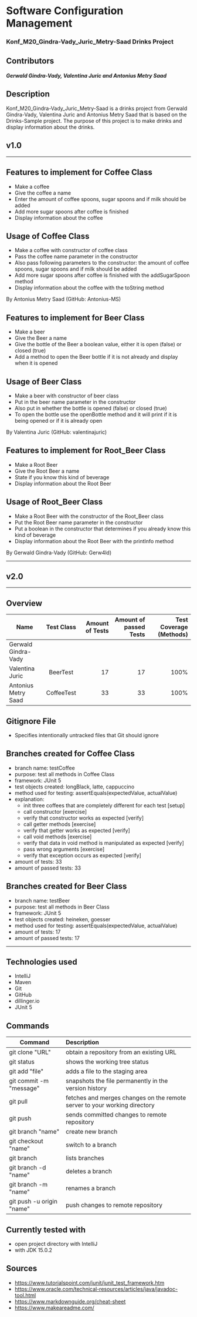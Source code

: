 # Software Configuration Management #
### Konf_M20_Gindra-Vady_Juric_Metry-Saad Drinks Project ###
## Contributors ##
##### Gerwald Gindra-Vady, Valentina Juric and Antonius Metry Saad #####

## Description ##
Konf_M20_Gindra-Vady_Juric_Metry-Saad is a drinks project from Gerwald Gindra-Vady, Valentina Juric and Antonius Metry Saad that is based on the Drinks-Sample project. The purpose of this project is to make drinks and display information about the drinks.


## v1.0

---

## Features to implement for Coffee Class ##

- Make a coffee
- Give the coffee a name
- Enter the amount of coffee spoons, sugar spoons and if milk should be added
- Add more sugar spoons after coffee is finished
- Display information about the coffee

## Usage of Coffee Class ##
- Make a coffee with constructor of coffee class
- Pass the coffee name parameter in the constructor
- Also pass following parameters to the constructor: the amount of coffee spoons, sugar spoons and if milk should be added
- Add more sugar spoons after coffee is finished with the addSugarSpoon method
- Display information about the coffee with the toString method

By Antonius Metry Saad (GitHub: Antonius-MS)

## Features to implement for Beer Class ##

- Make a beer
- Give the Beer a name
- Give the bottle of the Beer a boolean value, either it is open (false) or closed (true)
- Add a method to open the Beer bottle if it is not already and display when it is opened

## Usage of Beer Class ##
- Make a beer with constructor of beer class
- Put in the beer name parameter in the constructor
- Also put in whether the bottle is opened (false) or closed (true)
- To open the bottle use the openBottle method and it will print if it is being opened or if it is already open

By Valentina Juric (GitHub: valentinajuric)

## Features to implement for Root_Beer Class ##

- Make a Root Beer
- Give the Root Beer a name
- State if you know this kind of beverage
- Display information about the Root Beer

## Usage of Root_Beer Class ##

- Make a Root Beer with the constructor of the Root_Beer class
- Put the Root Beer name parameter in the constructor
- Put a boolean in the constructor that determines if you already know this kind of beverage
- Display information about the Root Beer with the printInfo method

By Gerwald Gindra-Vady (GitHub: Gerw4ld)

---

## v2.0
---

## Overview

| Name                  | Test Class    | Amount of Tests | Amount of passed Tests | Test Coverage (Methods) |
| --------------------- |:-------------:| ---------------:| ----------------------:|------------------------:|
| Gerwald Gindra-Vady   |               |                 |                        |                         |
| Valentina Juric       | BeerTest      |  17             | 17                     |  100%                   |
| Antonius Metry Saad   | CoffeeTest    |  33             | 33                     |  100%                   |

## Gitignore File
- Specifies intentionally untracked files that Git should ignore

## Branches created for Coffee Class ##

- branch name: testCoffee
- purpose: test all methods in Coffee Class
- framework: JUnit 5
- test objects created: longBlack, latte, cappuccino
- method used for testing: assertEquals(expectedValue, actualValue) 
- explanation: 
  - init three coffees that are completely different for each test [setup]
  - call constructor [exercise]
  - verify that constructor works as expected [verify]
  - call getter methods [exercise]
  - verify that getter works as expected [verify]
  - call void methods [exercise]
  - verify that data in void method is manipulated as expected [verify]
  - pass wrong arguments [exercise]
  - verify that exception occurs as expected [verify]
- amount of tests: 33
- amount of passed tests: 33

## Branches created for Beer Class ##

- branch name: testBeer
- purpose: test all methods in Beer Class
- framework: JUnit 5
- test objects created: heineken, goesser
- method used for testing: assertEquals(expectedValue, actualValue)
- amount of tests: 17
- amount of passed tests: 17







---

## Technologies used ##
- IntelliJ
- Maven
- Git
- GitHub
- dillinger.io
- JUnit 5

## Commands ##

| Command                   | Description        | 
|---------------------------|:-------------------| 
| git clone "URL"           | obtain a repository from an existing URL |
| git status                | shows the working tree status  |
| git add "file"            | adds a file to the staging area  |
| git commit -m "message"   | snapshots the file permanently in the version history  |
| git pull                  | fetches and merges changes on the remote server to your working directory |
| git push                  | sends committed changes to remote repository  |
| git branch "name"         | create new branch  |
| git checkout "name"       | switch to a branch |
| git branch                | lists branches     |
| git branch -d "name"      | deletes a branch   |
| git branch -m "name"      | renames a branch   |
| git push -u origin "name" | push changes to remote repository |



## Currently tested with ##

- open project directory with IntelliJ
- with JDK 15.0.2

## Sources ##
- https://www.tutorialspoint.com/junit/junit_test_framework.htm
- https://www.oracle.com/technical-resources/articles/java/javadoc-tool.html
- https://www.markdownguide.org/cheat-sheet
- https://www.makeareadme.com/
